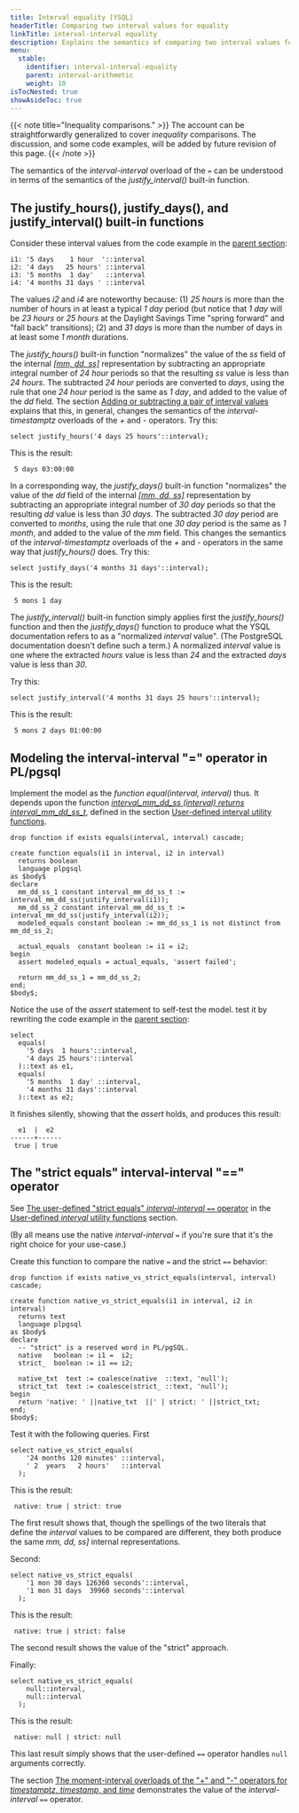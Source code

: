 ```yaml
---
title: Interval equality [YSQL]
headerTitle: Comparing two interval values for equality
linkTitle: interval-interval equality
description: Explains the semantics of comparing two interval values for equality. [YSQL]
menu:
  stable:
    identifier: interval-interval-equality
    parent: interval-arithmetic
    weight: 10
isTocNested: true
showAsideToc: true
---
```


{{< note title="Inequality comparisons." >}}
The account can be straightforwardly generalized to cover _inequality_ comparisons. The discussion, and some code examples, will be added by future revision of this page.
{{< /note >}}

The semantics of the _interval-interval_ overload of the `=` can be understood in terms of the semantics of the _justify_interval()_ built-in function.

## The justify_hours(), justify_days(), and justify_interval() built-in functions

Consider these interval values from the code example in the [parent section](../../interval-arithmetic#interval-interval-equality):

```output
i1: '5 days    1 hour  '::interval
i2: '4 days   25 hours' ::interval
i3: '5 months  1 day'   ::interval
i4: '4 months 31 days ' ::interval
```

The values _i2_ and _i4_ are noteworthy because: (1) _25 hours_ is more than the number of hours in at least a typical _1 day_ period (but notice that _1 day_ will be _23 hours_ or _25 hours_ at the Daylight Savings Time "spring forward" and "fall back" transitions); (2) and _31 days_ is more than the number of days in at least some _1 month_ durations.

The _justify_hours()_ built-in function "normalizes" the value of the _ss_ field of the internal _[[mm, dd, ss]](../../interval-representation/)_ representation by subtracting an appropriate integral number of _24 hour_ periods so that the resulting _ss_ value is less than _24 hours_. The subtracted _24 hour_ periods are converted to _days_, using the rule that one _24 hour_ period is the same as _1 day_, and added to the value of the _dd_ field. The section [Adding or subtracting a pair of interval values](../interval-interval-addition/) explains that this, in general, changes the semantics of the _interval-timestamptz_ overloads of the _+_ and _-_ operators. Try this:

```plpgsql
select justify_hours('4 days 25 hours'::interval);
```

This is the result:

```output
 5 days 03:00:00
```

In a corresponding way, the _justify_days()_ built-in function "normalizes" the value of the _dd_ field of the internal _[[mm, dd, ss]](../../interval-representation/)_ representation by subtracting an appropriate integral number of _30 day_ periods so that the resulting _dd_ value is less than _30 days_. The subtracted _30 day_ period are converted to _months_, using the rule that one _30 day_ period is the same as _1 month_, and added to the value of the _mm_ field. This changes the semantics of the _interval-timestamptz_ overloads of the _+_ and _-_ operators in the same way that _justify_hours()_ does. Try this:

```plpgsql
select justify_days('4 months 31 days'::interval);
```

This is the result:

```output
 5 mons 1 day
```

The _justify_interval()_ built-in function simply applies first the _justify_hours()_ function and then the _justify_days()_ function to produce what the YSQL documentation refers to as a "normalized _interval_ value". (The PostgreSQL documentation doesn't define such a term.) A normalized _interval_ value is one where the extracted _hours_ value is less than _24_ and the  extracted _days_ value is less than _30_.

Try this:

```plpgsql
select justify_interval('4 months 31 days 25 hours'::interval);
```

This is the result:

```output
 5 mons 2 days 01:00:00
```

## Modeling the interval-interval "=" operator in PL/pgsql

Implement the model as the _function equal(interval, interval)_ thus. It depends upon the function _[interval_mm_dd_ss (interval) returns interval_mm_dd_ss_t](../../interval-utilities/#function-interval-mm-dd-ss-interval-returns-interval-mm-dd-ss-t)_, defined in the section [User-defined interval utility functions](../../interval-utilities/).

```plpgsql
drop function if exists equals(interval, interval) cascade;

create function equals(i1 in interval, i2 in interval)
  returns boolean
  language plpgsql
as $body$
declare
  mm_dd_ss_1 constant interval_mm_dd_ss_t := interval_mm_dd_ss(justify_interval(i1));
  mm_dd_ss_2 constant interval_mm_dd_ss_t := interval_mm_dd_ss(justify_interval(i2));
  modeled_equals constant boolean := mm_dd_ss_1 is not distinct from mm_dd_ss_2;

  actual_equals  constant boolean := i1 = i2;
begin
  assert modeled_equals = actual_equals, 'assert failed';

  return mm_dd_ss_1 = mm_dd_ss_2;
end;
$body$;
```

Notice the use of the _assert_ statement to self-test the model. test it by rewriting the code example in the [parent section](../../interval-arithmetic#interval-interval-equality):

```plpgsql
select
  equals(
    '5 days  1 hours'::interval,
    '4 days 25 hours'::interval
  )::text as e1,
  equals(
    '5 months  1 day' ::interval,
    '4 months 31 days'::interval
  )::text as e2;
```

It finishes silently, showing that the _assert_ holds, and produces this result:

```
  e1  |  e2  
------+------
 true | true
```

## The "strict equals" interval-interval "==" operator

See [The user-defined "strict equals" _interval-interval_ `==` operator](../../interval-utilities/#the-user-defined-strict-equals-interval-interval-operator) in the [User-defined _interval_ utility functions](../../interval-utilities/) section.

(By all means use the native _interval-interval_ `=`  if you're sure that it's the right choice for your use-case.)

Create this function to compare the native `=` and the strict `==` behavior:

```plpgsql
drop function if exists native_vs_strict_equals(interval, interval) cascade;

create function native_vs_strict_equals(i1 in interval, i2 in interval)
  returns text
  language plpgsql
as $body$
declare
  -- "strict" is a reserved word in PL/pgSQL.
  native   boolean := i1 =  i2;
  strict_  boolean := i1 == i2;

  native_txt  text := coalesce(native  ::text, 'null');
  strict_txt  text := coalesce(strict_ ::text, 'null');
begin
  return 'native: ' ||native_txt  ||' | strict: ' ||strict_txt;
end;
$body$;
```

Test it with the following queries. First

```plpgsql
select native_vs_strict_equals(
    '24 months 120 minutes' ::interval,
    ' 2  years   2 hours'   ::interval
  );
```

This is the result:

```output
 native: true | strict: true
```

The first result shows that, though the spellings of the two literals that define the _interval_ values to be compared are different, they both produce the same _mm, dd, ss]_ internal representations.

Second:

```plpgsql
select native_vs_strict_equals(
    '1 mon 30 days 126360 seconds'::interval,
    '1 mon 31 days  39960 seconds'::interval
  );
```

This is the result:

```output
 native: true | strict: false
```

The second result shows the value of the "strict" approach.

Finally:

```plpgsql
select native_vs_strict_equals(
    null::interval,
    null::interval
  );
```

This is the result:

```output
 native: null | strict: null
```

This last result simply shows that the user-defined `==` operator handles `null` arguments correctly.

The section [The moment-interval overloads of the "+" and "-" operators for _timestamptz_, _timestamp_, and _time_](../moment-interval-overloads-of-plus-and-minus/) demonstrates the value of the _interval-interval_ `==` operator.
